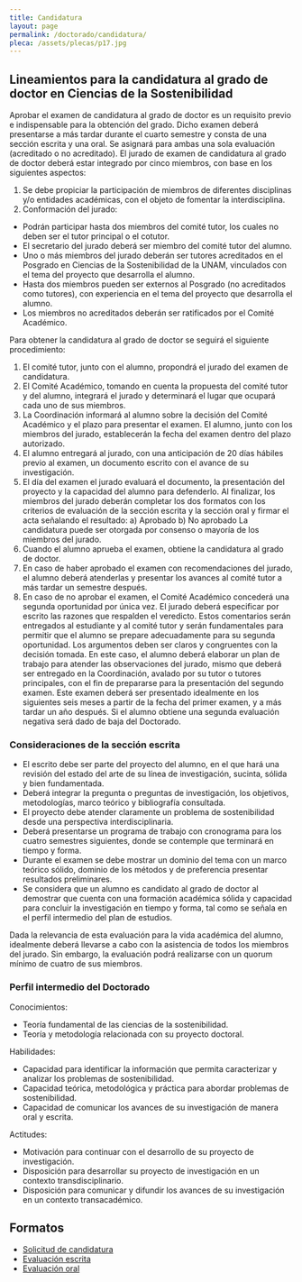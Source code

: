```yaml
---
title: Candidatura
layout: page
permalink: /doctorado/candidatura/
pleca: /assets/plecas/p17.jpg
---
```


## Lineamientos para la candidatura al grado de doctor en Ciencias de la Sostenibilidad

 
Aprobar el examen de candidatura al grado de doctor es un requisito previo e indispensable para la obtención del grado. Dicho examen deberá presentarse a más tardar durante el cuarto semestre y consta de una sección escrita y una oral. Se asignará para ambas una sola evaluación (acreditado o no acreditado).
El jurado de examen de candidatura al grado de doctor deberá estar integrado por cinco miembros, con base en los siguientes aspectos:
1. Se debe propiciar la participación de miembros de diferentes disciplinas y/o entidades académicas, con el objeto de fomentar la interdisciplina. 
2. Conformación del jurado:
 - Podrán participar hasta dos miembros del comité tutor, los cuales no deben ser el tutor principal o el cotutor. 
 - El secretario del jurado deberá ser miembro del comité tutor del alumno.
 - Uno o más miembros del jurado deberán ser tutores acreditados en el Posgrado en Ciencias de la Sostenibilidad de la UNAM, vinculados con el tema del proyecto que desarrolla el alumno.
 - Hasta dos miembros pueden ser externos al Posgrado (no acreditados como tutores), con experiencia en el tema del proyecto que desarrolla el alumno. 
 - Los miembros no acreditados deberán ser ratificados por el Comité Académico. 

Para obtener la candidatura al grado de doctor se seguirá el siguiente procedimiento:
1. El comité tutor, junto con el alumno, propondrá el jurado del examen de candidatura. 
2. El Comité Académico, tomando en cuenta la propuesta del comité tutor y del alumno, integrará el jurado y determinará el lugar que ocupará cada uno de sus miembros. 
3. La Coordinación informará al alumno sobre la decisión del Comité Académico y el plazo para presentar el examen. El alumno, junto con los miembros del jurado, establecerán la fecha del examen dentro del plazo autorizado. 
4. El alumno entregará al jurado, con una anticipación de 20 días hábiles previo al examen, un documento escrito con el avance de su investigación. 
5. El día del examen el jurado evaluará el documento, la presentación del proyecto y la capacidad del alumno para defenderlo. Al finalizar, los miembros del jurado deberán completar los dos formatos con los criterios de evaluación de la sección escrita y la sección oral y firmar el acta señalando el resultado: 
a) Aprobado 
b) No aprobado
La candidatura puede ser otorgada por consenso o mayoría de los miembros del jurado. 
6. Cuando el alumno aprueba el examen, obtiene la candidatura al grado de doctor. 
7. En caso de haber aprobado el examen con recomendaciones del jurado, el alumno deberá atenderlas y presentar los avances al comité tutor a más tardar un semestre después. 
8. En caso de no aprobar el examen, el Comité Académico concederá una segunda oportunidad por única vez. El jurado deberá especificar por escrito las razones que respalden el veredicto. Estos comentarios serán entregados al estudiante y al comité tutor y serán fundamentales para permitir que el alumno se prepare adecuadamente para su segunda oportunidad. Los argumentos deben ser claros y congruentes con la decisión tomada. En este caso, el alumno deberá elaborar un plan de trabajo para atender las observaciones del jurado, mismo que deberá ser entregado en la Coordinación, avalado por su tutor o tutores principales, con el fin de prepararse para la presentación del segundo examen. Este examen deberá ser presentado idealmente en los siguientes seis meses a partir de la fecha del primer examen, y a más tardar un año después. Si el alumno obtiene una segunda evaluación negativa será dado de baja del Doctorado.

### Consideraciones de la sección escrita
 - El escrito debe ser parte del proyecto del alumno, en el que hará una revisión del estado del arte de su línea de investigación, sucinta, sólida y bien fundamentada. 
 - Deberá integrar la pregunta o preguntas de investigación, los objetivos, metodologías, marco teórico y bibliografía consultada.
 - El proyecto debe atender claramente un problema de sostenibilidad desde una perspectiva interdisciplinaria.
 - Deberá presentarse un programa de trabajo con cronograma para los cuatro semestres siguientes, donde se contemple que terminará en tiempo y forma.
 - Durante el examen se debe mostrar un dominio del tema con un marco teórico sólido, dominio de los métodos y de preferencia presentar resultados preliminares. 
 - Se considera que un alumno es candidato al grado de doctor al demostrar que cuenta con una formación académica sólida y capacidad para concluir la investigación en tiempo y forma, tal como se señala en el perfil intermedio del plan de estudios.

Dada la relevancia de esta evaluación para la vida académica del alumno, idealmente deberá llevarse a cabo con la asistencia de todos los miembros del jurado. Sin embargo, la evaluación podrá realizarse con un quorum mínimo de cuatro de sus miembros.


### Perfil intermedio del Doctorado

Conocimientos:
 - Teoría fundamental de las ciencias de la sostenibilidad.
 - Teoría y metodología relacionada con su proyecto doctoral. 

Habilidades:
 - Capacidad para identificar la información que permita caracterizar y analizar los problemas de sostenibilidad. 
 - Capacidad teórica, metodológica y práctica para abordar problemas de sostenibilidad.
 - Capacidad de comunicar los avances de su investigación de manera oral y escrita.

Actitudes:
 - Motivación para continuar con el desarrollo de su proyecto de investigación.
 - Disposición para desarrollar su proyecto de investigación en un contexto transdisciplinario. 
 - Disposición para comunicar y difundir los avances de su investigación en un contexto transacadémico.

## Formatos

 - [Solicitud de candidatura](/assets/docs/solicitud-jurado-candidatura.docx)
 - [Evaluación escrita](/assets/docs/evaluacion_escrita_candidatura.pdf)
 - [Evaluación oral](/assets/docs/evaluacion_oral_candidatura.pdf)
